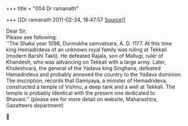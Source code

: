 +++
title = "004 Dr ramanath"

+++
[[Dr ramanath	2011-02-24, 18:47:57 [Source](https://groups.google.com/g/bvparishat/c/WjDIoycM6zc)]]



Dear Sir,  
Please see following:  
''The Shaka year 1098, Durmukha samvatsara, A. D. 1177. At this time  
king Hemadrideva of an unknown royal family was ruling at Tekkali  
(modern Barshi Takli). He defeated Rajala, son of Mallugi, ruler of  
Khandesh, who was advancing on Tekkali with a large army. Later,  
Kholeshvara, the general of the Yadava king Singhana, defeated  
Hemadrideva and probably annexed the country to the Yadava dominion.  
The inscription, records that Gamiyaya, a minister of Hemadrideva,  
constructed a temple of Vishnu, a deep tank and a well at Tekkali. The  
temple is probably identical with the present one dedicated to  
Bhavani.'' (please see for more detail on website, Maharashtra,  
Gazatteers department)



